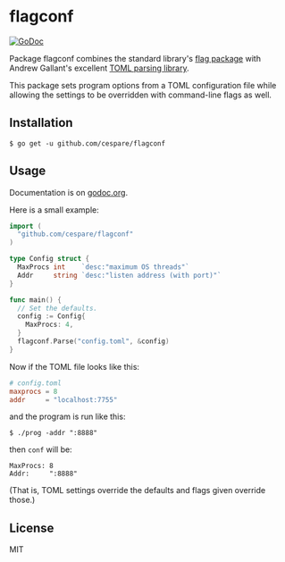 # flagconf

[![GoDoc](https://godoc.org/github.com/cespare/flagconf?status.svg)](https://godoc.org/github.com/cespare/flagconf)

Package flagconf combines the standard library's [flag package](http://golang.org/pkg/flag) with Andrew
Gallant's excellent [TOML parsing library](https://github.com/BurntSushi/toml).

This package sets program options from a TOML configuration file while allowing the settings to be overridden
with command-line flags as well.

## Installation

    $ go get -u github.com/cespare/flagconf

## Usage

Documentation is on [godoc.org](http://godoc.org/github.com/cespare/flagconf).

Here is a small example:

``` go
import (
  "github.com/cespare/flagconf"
)

type Config struct {
  MaxProcs int    `desc:"maximum OS threads"`
  Addr     string `desc:"listen address (with port)"`
}

func main() {
  // Set the defaults.
  config := Config{
    MaxProcs: 4,
  }
  flagconf.Parse("config.toml", &config)
}
```

Now if the TOML file looks like this:

``` toml
# config.toml
maxprocs = 8
addr     = "localhost:7755"
```

and the program is run like this:

    $ ./prog -addr ":8888"

then `conf` will be:

    MaxProcs: 8
    Addr:     ":8888"

(That is, TOML settings override the defaults and flags given override those.)

## License

MIT
